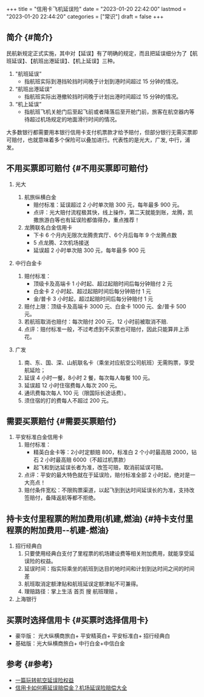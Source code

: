 +++
title = "信用卡飞机延误险"
date = "2023-01-20 22:42:00"
lastmod = "2023-01-20 22:44:20"
categories = ["常识"]
draft = false
+++

## 简介 {#简介}

民航新规定正式实施，其中对【延误】有了明确的规定，而且把延误细分为了【航班延误】、【航班出港延误】、【机上延误】三种。

1.  "航班延误”
    -   指航班实际到港挡轮挡时间晚于计划到港时间超过 15 分钟的情况。
2.  “航班出港延误”
    -   指航班实际出港撤轮挡时间晚于计划出港时间超过 15 分钟的情况。
3.  “机上延误”
    -   指航班飞机关舱门后至起飞前或者降落后至开舱门前，旅客在航空器内等待超过机场规定的地面滑行时间的情况。

大多数银行都需要用本银行信用卡支付机票款才给予赔付，但部分银行无需买票即可赔付，也就意味着多个保险可以叠加进行。代表性的是光大，广发, 中行，浦发。


## 不用买票即可赔付 {#不用买票即可赔付}

1.  光大
    1.  航旅纵横白金
        -   赔付标准：延误超过 2 小时单次赔 300 元，每年最多 900 元。
        -   点评：光大赔付流程极其快，线上操作，第二天就能到账，龙腾，凯撒旅游白等也有延误险都值得办，重点推荐！
    2.  龙腾联名白金信用卡
        -   下卡 6 个月内无限次龙腾贵宾厅、6个月后每年 9 个龙腾点数
        -   5 点龙腾、2次机场接送
        -   延误超 2 小时单次赔 300 元，每年最多 900 元

2.  中行白金卡
    1.  赔付标准：
        -   顶级卡及高端卡 1 小时起、超过起赔时间后每分钟赔付 2 元
        -   白金卡 2 小时起、超过起赔时间后每分钟赔付 1 元
        -   金/普卡 3 小时起，超过起赔时间后每分钟赔付 1 元
    2.  赔付上限：顶级卡及高端卡 3000 元、白金卡 1000 元、金/普卡 500 元。
    3.  若航班取消也赔付：每次赔付 200 元，12 小时前被取消不赔.
    4.  点评：赔付标准一般，不过考虑到不买票也可赔付，因此只能算井上添花。

3.  广发
    1.  南、东、国、深、山航联名卡（乘坐对应航空公司航班）无需购票，享受航延险；
    2.  延误 4 小时一餐，8小时 2 餐，每次每人每餐 100 元。
    3.  延误超 12 小时住宿费每人每次 200 元。
    4.  通讯费每次每人 100 元（限国际长途话费）。
    5.  须住宿的打的费每人不超过 200 元。


## 需要买票赔付 {#需要买票赔付}

1.  平安标准白金信用卡
    1.  赔付标准：
        -   精英白金卡等：2小时定额赔 800，标准白 2 个小时最高赔 2000，钻石 2 小时最高赔 6000（不超过机票款）
        -   起飞和到达延误长者为准，改签可赔，取消前延误可赔。
    2.  点评：平安的最大特色就在于延误险，赔付标准全部 2 小时起，绝对是一大亮点！
    3.  赔付条件宽松：不限购票渠道，以起飞到到达时间延误长的为准，支持改签赔付，备降返航等都不拒绝。


## 持卡支付里程票的附加费用(机建,燃油) {#持卡支付里程票的附加费用--机建-燃油}

1.  招行经典白
    1.  只要使用经典白支付了里程票的机场建设费等相关附加费用，就能享受延误险的权益。
    2.  延误时间：指实际乘坐的航班到达目的地时间和计划到达时间之间的时间差
    3.  航班取消定额津贴和航班延误定额津贴不可兼得。
    4.  理赔路径：掌上生活 首页 搜 航班理赔 。
2.  上海银行


## 买票时选择信用卡 {#买票时选择信用卡}

-   豪华版： 光大纵横商旅白+ 平安精英白+ 平安标准白+ 招行经典白
-   基础版：光大纵横商旅白+ 中行白金+中信白金


## 参考 {#参考}

-   [一篇玩转航空延误险权益](https://zhuanlan.zhihu.com/p/93703788)
-   [信用卡如何褥延误赔偿金？机场延误险赔偿大全](https://zhuanlan.zhihu.com/p/58942853)